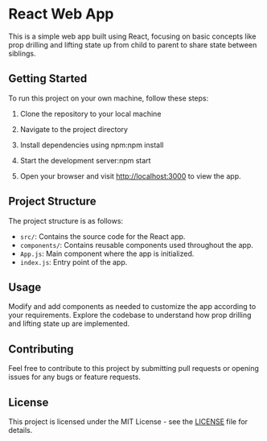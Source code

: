 # React Web App

This is a simple web app built using React, focusing on basic concepts like prop drilling and lifting state up from child to parent to share state between siblings.

## Getting Started

To run this project on your own machine, follow these steps:

1. Clone the repository to your local machine

2. Navigate to the project directory

3. Install dependencies using npm:npm install

4. Start the development server:npm start

5. Open your browser and visit [http://localhost:3000](http://localhost:3000) to view the app.

## Project Structure

The project structure is as follows:

- `src/`: Contains the source code for the React app.
- `components/`: Contains reusable components used throughout the app.
- `App.js`: Main component where the app is initialized.
- `index.js`: Entry point of the app.

## Usage

Modify and add components as needed to customize the app according to your requirements. Explore the codebase to understand how prop drilling and lifting state up are implemented.

## Contributing

Feel free to contribute to this project by submitting pull requests or opening issues for any bugs or feature requests.

## License

This project is licensed under the MIT License - see the [LICENSE](LICENSE) file for details.
